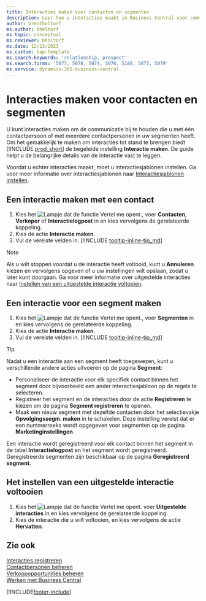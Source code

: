 ```yaml
---
title: Interacties maken voor contacten en segmenten
description: Leer hoe u interacties maakt in Business Central voor communicatie die u hebt met uw contacten en segmenten.
author: brentholtorf
ms.author: bholtorf
ms.topic: conceptual
ms.reviewer: bholtorf
ms.date: 12/13/2023
ms.custom: bap-template
ms.search.keywords: 'relationship, prospect'
ms.search.forms: '5077, 5078, 5074, 5076, 5186, 5075, 5079'
ms.service: dynamics-365-business-central
---
```

# Interacties maken voor contacten en segmenten

U kunt interacties maken om de communicatie bij te houden die u met één contactpersoon of met meerdere contactpersonen in uw segmenten heeft. Om het gemakkelijk te maken om interacties tot stand te brengen biedt [!INCLUDE [prod_short](includes/prod_short.md)] de begeleide instelling **Interactie maken**. De guide helpt u de belangrijke details van de interactie vast te leggen.

Voordat u echter interacties maakt, moet u interactiesjablonen instellen. Ga voor meer informatie over interactiesjablonen naar [Interactiesjablonen instellen](marketing-interactions.md).

## Een interactie maken met een contact

1. Kies het ![Lampje dat de functie Vertel me opent.](media/ui-search/search_small.png "Vertel me wat u wilt doen"), voer **Contacten**, **Verkoper** of **Interactielogpost** in en kies vervolgens de gerelateerde koppeling.
2. Kies de actie **Interactie maken**.
3. Vul de vereiste velden in. [!INCLUDE [tooltip-inline-tip_md](includes/tooltip-inline-tip_md.md)]

> [!NOTE]  
> Als u wilt stoppen voordat u de interactie heeft voltooid, kunt u **Annuleren** kiezen en vervolgens opgeven of u uw instellingen wilt opslaan, zodat u later kunt doorgaan. Ga voor meer informatie over uitgestelde interacties naar [Instellen van een uitgestelde interactie voltooien](#to-finish-setting-up-a-postponed-interaction).

## Een interactie voor een segment maken

1. Kies het ![Lampje dat de functie Vertel me opent.](media/ui-search/search_small.png "Vertel me wat u wilt doen"), voer **Segmenten** in en kies vervolgens de gerelateerde koppeling.
2. Kies de actie **Interactie maken**.
3. Vul de vereiste velden in. [!INCLUDE [tooltip-inline-tip_md](includes/tooltip-inline-tip_md.md)]

> [!TIP]
> Nadat u een interactie aan een segment heeft toegewezen, kunt u verschillende andere acties uitvoeren op de pagina **Segment**:
>
> * Personaliseer de interactie voor elk specifiek contact binnen het segment door bijvoorbeeld een ander interactiesjabloon op de regels te selecteren.  
>* Registreer het segment en de interacties door de actie **Registreren** te kiezen om de pagina **Segment registreren** te openen.
> * Maak een nieuw segment met dezelfde contacten door het selectievakje **Opvolgingssegm. maken** in te schakelen. Deze instelling vereist dat er een nummerreeks wordt opgegeven voor segmenten op de pagina **Marketinginstellingen**.

Een interactie wordt geregistreerd voor elk contact binnen het segment in de tabel **Interactielogpost** en het segment wordt geregistreerd. Geregistreerde segmenten zijn beschikbaar op de pagina **Geregistreerd segment**.

## Het instellen van een uitgestelde interactie voltooien

1. Kies het ![Lampje dat de functie Vertel me opent.](media/ui-search/search_small.png "Vertel me wat u wilt doen") voer **Uitgestelde interacties** in en kies vervolgens de gerelateerde koppeling.
2. Kies de interactie die u wilt voltooien, en kies vervolgens de actie **Hervatten**.

## Zie ook

[Interacties registreren](marketing-interactions.md)  
[Contactpersonen beheren](marketing-contacts.md)  
[Verkoopopportunities beheren](marketing-manage-sales-opportunities.md)  
[Werken met Business Central](ui-work-product.md)

[!INCLUDE[footer-include](includes/footer-banner.md)]